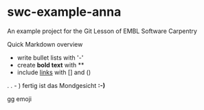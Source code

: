 # swc-example-anna
An example project for the Git Lesson of EMBL Software Carpentry

Quick Markdown overview

- write bullet lists with '-'
- create **bold text** with **
- include [links](https://embl.de) with [] and ()


. . - ) fertig ist das Mondgesicht **:-)**

gg emoji
